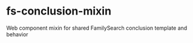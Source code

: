 # fs-conclusion-mixin

Web component mixin for shared FamilySearch conclusion template and behavior
